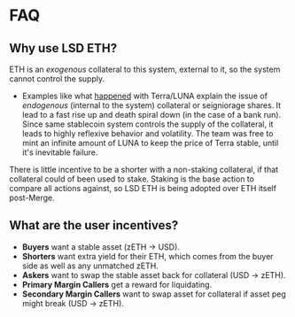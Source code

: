 # FAQ

## Why use LSD ETH?

ETH is an _exogenous_ collateral to this system, external to it, so the system cannot control the supply.

- Examples like what [happened](https://twitter.com/aklamun/status/1396615719228424196?s=20) with Terra/LUNA explain the issue of _endogenous_ (internal to the system) collateral or seigniorage shares. It lead to a fast rise up and death spiral down (in the case of a bank run). Since same stablecoin system controls the supply of the collateral, it leads to highly reflexive behavior and volatility. The team was free to mint an infinite amount of LUNA to keep the price of Terra stable, until it's inevitable failure.

There is little incentive to be a shorter with a non-staking collateral, if that collateral could of been used to stake. Staking is the base action to compare all actions against, so LSD ETH is being adopted over ETH itself post-Merge.

## What are the user incentives?

- **Buyers** want a stable asset (zETH -> USD).
- **Shorters** want extra yield for their ETH, which comes from the buyer side as well as any unmatched zETH.
- **Askers** want to swap the stable asset back for collateral (USD -> zETH).
- **Primary Margin Callers** get a reward for liquidating.
- **Secondary Margin Callers** want to swap asset for collateral if asset peg might break (USD -> zETH).
